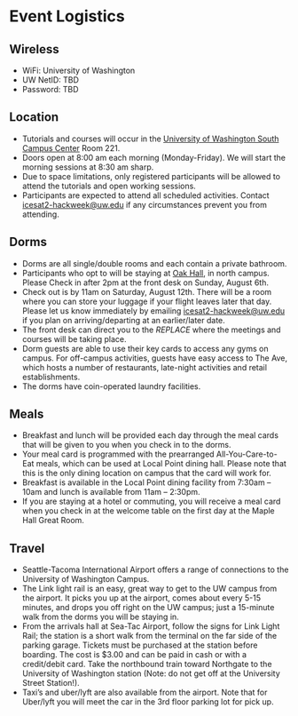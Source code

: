 # Event Logistics

## Wireless

* WiFi: University of Washington
* UW NetID: TBD
* Password: TBD

## Location

* Tutorials and courses will occur in the [University of Washington South Campus Center](https://hsasf.hsa.washington.edu/instructional-support/crs/matrix/scc/) Room 221.
* Doors open at 8:00 am each morning (Monday-Friday). We will start the morning
  sessions at 8:30 am sharp.
* Due to space limitations, only registered participants will be allowed
  to attend the tutorials and open working sessions.
* Participants are expected to attend all scheduled activities.
  Contact icesat2-hackweek@uw.edu if any circumstances prevent you from attending.

## Dorms

* Dorms are all single/double rooms and each contain a private bathroom.
* Participants who opt to will be staying at [Oak Hall](https://hfs.uw.edu/live-on-campus/Undergraduate-Housing/Oak-Hall), in north campus.
  Please Check in after 2pm at the front desk on Sunday, August 6th.
* Check out is by 11am on Saturday, August 12th. There will be a room where you
  can store your luggage if your flight leaves later that day. Please let us
  know immediately by emailing icesat2-hackweek@uw.edu if you plan on arriving/departing
  at an earlier/later date.
* The front desk can direct you to the _REPLACE_ where the meetings
  and courses will be taking place.
* Dorm guests are able to use their key cards to access any gyms on campus. For
  off-campus activities, guests have easy access to The Ave, which hosts a number
  of restaurants, late-night activities and retail establishments.
* The dorms have coin-operated laundry facilities.

## Meals

* Breakfast and lunch will be provided each day through the meal cards that will
  be given to you when you check in to the dorms.
* Your meal card is programmed with the prearranged All-You-Care-to-Eat meals,
  which can be used at Local Point dining hall. Please note that this is the
  only dining location on campus that the card will work for.
* Breakfast is available in the Local Point dining facility from 7:30am – 10am
  and lunch is available from 11am – 2:30pm.
* If you are staying at a hotel or commuting, you will receive a meal card when
  you check in at the welcome table on the first day at the Maple Hall Great Room.

## Travel

* Seattle-Tacoma International Airport offers a range of connections to the
  University of Washington Campus.
* The Link light rail is an easy, great way to get to the UW campus from the
  airport. It picks you up at the airport, comes about every 5-15 minutes, and
  drops you off right on the UW campus; just a 15-minute walk from the dorms
  you will be staying in.
* From the arrivals hall at Sea-Tac Airport, follow the signs for Link Light
  Rail; the station is a short walk from the terminal on the far side of the
  parking garage. Tickets must be purchased at the station before boarding.
  The cost is $3.00 and can be paid in cash or with a credit/debit card. Take
  the northbound train toward Northgate to the University of Washington station
  (Note: do not get off at the University Street Station!).
* Taxi’s and uber/lyft are also available from the airport. Note that for
  Uber/lyft you will meet the car in the 3rd floor parking lot for pick up.
